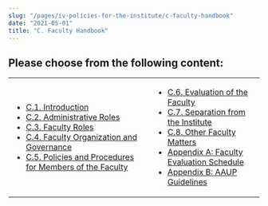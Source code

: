 ```yaml
---
slug: "/pages/iv-policies-for-the-institute/c-faculty-handbook"
date: "2021-05-01"
title: "C. Faculty Handbook"
---
```


## Please choose from the following content:

<table border="0">

<tbody>

<tr>

<td>

- [C.1\. Introduction](/pages/iv-policies-for-the-institute/c-faculty-handbook/1-introduction)
- [C.2\. Administrative Roles](/pages/iv-policies-for-the-institute/c-faculty-handbook/2-administrative-roles)
- [C.3\. Faculty Roles](/pages/iv-policies-for-the-institute/c-faculty-handbook/3-faculty-roles)
- [C.4\. Faculty Organization and Governance](/pages/iv-policies-for-the-institute/c-faculty-handbook/4-faculty-organization-and-governance)
- [C.5\. Policies and Procedures for Members of the Faculty](/pages/iv-policies-for-the-institute/c-faculty-handbook/5-policies-and-procedures-for-members-of-the-faculty)

</td>

<td>

- [C.6\. Evaluation of the Faculty](/pages/iv-policies-for-the-institute/c-faculty-handbook/6-evaluation-of-the-faculty)
- [C.7\. Separation from the Institute](/pages/iv-policies-for-the-institute/c-faculty-handbook/7-separation-from-the-institute)
- [C.8\. Other Faculty Matters](/pages/iv-policies-for-the-institute/c-faculty-handbook/8-other-faculty-matters)
- [Appendix A: Faculty Evaluation Schedule](/pages/iv-policies-for-the-institute/c-faculty-handbook/appendix-a-faculty-evaluation-schedule)
- [Appendix B: AAUP Guidelines](/pages/iv-policies-for-the-institute/c-faculty-handbook/appendix-b-aaup-guidelines)

</td>

</tr>

</tbody>

</table>
